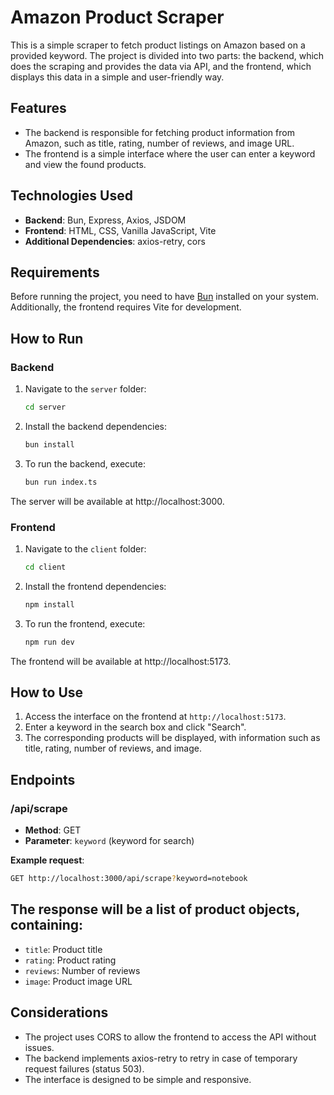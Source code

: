 # Amazon Product Scraper

This is a simple scraper to fetch product listings on Amazon based on a provided keyword. The project is divided into two parts: the backend, which does the scraping and provides the data via API, and the frontend, which displays this data in a simple and user-friendly way.

## Features

- The backend is responsible for fetching product information from Amazon, such as title, rating, number of reviews, and image URL.
- The frontend is a simple interface where the user can enter a keyword and view the found products.

## Technologies Used

- **Backend**: Bun, Express, Axios, JSDOM
- **Frontend**: HTML, CSS, Vanilla JavaScript, Vite
- **Additional Dependencies**: axios-retry, cors

## Requirements

Before running the project, you need to have [Bun](https://bun.sh/) installed on your system. Additionally, the frontend requires Vite for development.

## How to Run

### Backend

1. Navigate to the `server` folder:
   ```bash
   cd server
2. Install the backend dependencies:
   ```bash
   bun install
3. To run the backend, execute:
   ```bash
   bun run index.ts
The server will be available at http://localhost:3000.

### Frontend

1. Navigate to the `client` folder:
   ```bash
   cd client
2. Install the frontend dependencies:
   ```bash
   npm install
3. To run the frontend, execute:
   ```bash
   npm run dev
The frontend will be available at http://localhost:5173.

## How to Use

1. Access the interface on the frontend at `http://localhost:5173`.
2. Enter a keyword in the search box and click "Search".
3. The corresponding products will be displayed, with information such as title, rating, number of reviews, and image.

## Endpoints

### /api/scrape
- **Method**: GET
- **Parameter**: `keyword` (keyword for search)

**Example request**:
```bash
GET http://localhost:3000/api/scrape?keyword=notebook
```

## The response will be a list of product objects, containing:

- `title`: Product title
- `rating`: Product rating
- `reviews`: Number of reviews
- `image`: Product image URL

## Considerations

- The project uses CORS to allow the frontend to access the API without issues.
- The backend implements axios-retry to retry in case of temporary request failures (status 503).
- The interface is designed to be simple and responsive.
